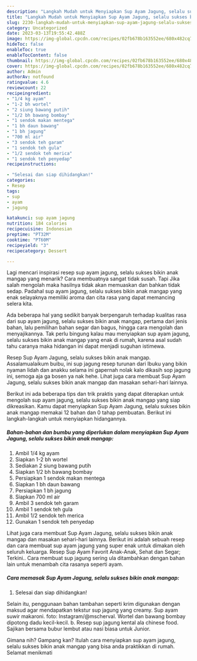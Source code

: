 ```yaml
---
description: "Langkah Mudah untuk Menyiapkan Sup Ayam Jagung, selalu sukses bikin anak mangap yang Lezat Sekali, Buat Buka Puasa Lezat"
title: "Langkah Mudah untuk Menyiapkan Sup Ayam Jagung, selalu sukses bikin anak mangap yang Lezat Sekali, Buat Buka Puasa Lezat"
slug: 2230-langkah-mudah-untuk-menyiapkan-sup-ayam-jagung-selalu-sukses-bikin-anak-mangap-yang-lezat-sekali-buat-buka-puasa-lezat
category: Uncategorized
date: 2023-03-13T19:55:42.488Z
image: https://img-global.cpcdn.com/recipes/02fb678b163552ee/680x482cq70/sup-ayam-jagung-selalu-sukses-bikin-anak-mangap-foto-resep-utama.jpg
hideToc: false
enableToc: true
enableTocContent: false
thumbnail: https://img-global.cpcdn.com/recipes/02fb678b163552ee/680x482cq70/sup-ayam-jagung-selalu-sukses-bikin-anak-mangap-foto-resep-utama.jpg
cover: https://img-global.cpcdn.com/recipes/02fb678b163552ee/680x482cq70/sup-ayam-jagung-selalu-sukses-bikin-anak-mangap-foto-resep-utama.jpg
author: Admin
authorAv: notfound
ratingvalue: 4.6
reviewcount: 22
recipeingredient:
- "1/4 kg ayam"
- "1-2 bh wortel"
- "2 siung bawang putih"
- "1/2 bh bawang bombay"
- "1 sendok makan mentega"
- "1 bh daun bawang"
- "1 bh jagung"
- "700 ml air"
- "3 sendok teh garam"
- "1 sendok teh gula"
- "1/2 sendok teh merica"
- "1 sendok teh penyedap"
recipeinstructions:

- "Selesai dan siap dihidangkan!"
categories:
- Resep
tags:
- sup
- ayam
- jagung

katakunci: sup ayam jagung 
nutrition: 184 calories
recipecuisine: Indonesian
preptime: "PT32M"
cooktime: "PT60M"
recipeyield: "3"
recipecategory: Dessert

---
```



Lagi mencari inspirasi resep sup ayam jagung, selalu sukses bikin anak mangap yang menarik? Cara membuatnya sangat tidak susah. Tapi Jika salah mengolah maka hasilnya tidak akan memuaskan dan bahkan tidak sedap. Padahal sup ayam jagung, selalu sukses bikin anak mangap yang enak selayaknya memiliki aroma dan cita rasa yang dapat memancing selera kita.


Ada beberapa hal yang sedikit banyak berpengaruh terhadap kualitas rasa dari sup ayam jagung, selalu sukses bikin anak mangap, pertama dari jenis bahan, lalu pemilihan bahan segar dan bagus, hingga cara mengolah dan menyajikannya. Tak perlu bingung kalau mau menyiapkan sup ayam jagung, selalu sukses bikin anak mangap yang enak di rumah, karena asal sudah tahu caranya maka hidangan ini dapat menjadi suguhan istimewa.

Resep Sup Ayam Jagung, selalu sukses bikin anak mangap. Assalamualaikum buibu, ini sup jagung resep turunan dari Ibuku yang bikin nyaman lidah dan anakku selama ini gapernah nolak kalo dikasih sop jagung ini, semoga aja ga bosen ya nak hehe. Lihat juga cara membuat Sup Ayam Jagung, selalu sukses bikin anak mangap dan masakan sehari-hari lainnya.


Berikut ini ada beberapa tips dan trik praktis yang dapat diterapkan untuk mengolah sup ayam jagung, selalu sukses bikin anak mangap yang siap dikreasikan. Kamu dapat menyiapkan Sup Ayam Jagung, selalu sukses bikin anak mangap memakai 12 bahan dan 0 tahap pembuatan. Berikut ini langkah-langkah untuk menyiapkan hidangannya.

<!--inarticleads1-->

##### Bahan-bahan dan bumbu yang diperlukan dalam menyiapkan Sup Ayam Jagung, selalu sukses bikin anak mangap:

1. Ambil 1/4 kg ayam
1. Siapkan 1-2 bh wortel
1. Sediakan 2 siung bawang putih
1. Siapkan 1/2 bh bawang bombay
1. Persiapkan 1 sendok makan mentega
1. Siapkan 1 bh daun bawang
1. Persiapkan 1 bh jagung
1. Siapkan 700 ml air
1. Ambil 3 sendok teh garam
1. Ambil 1 sendok teh gula
1. Ambil 1/2 sendok teh merica
1. Gunakan 1 sendok teh penyedap


Lihat juga cara membuat Sup Ayam Jagung, selalu sukses bikin anak mangap dan masakan sehari-hari lainnya. Berikut ini adalah sebuah resep dan cara membuat sup ayam jagung yang super enak untuk dimakan oleh seluruh keluarga. Resep Sup Ayam Favorit Anak-Anak, Sehat dan Segar; Terkini.. Cara membuat sup jagung sering ula ditambahkan dengan bahan lain untuk menambah cita rasanya seperti ayam. 

<!--inarticleads2-->

##### Cara memasak Sup Ayam Jagung, selalu sukses bikin anak mangap:


1. Selesai dan siap dihidangkan!

Selain itu, penggunaan bahan tambahan seperti krim digunakan dengan maksud agar mendapatkan tekstur sup jagung yang creamy. Sup ayam suwir makaroni. foto: Instagram/@mscherval. Wortel dan bawang bombay dipotong dadu kecil-kecil. b. Resep sup jagung kental ala chinese food. Sajikan bersama bubur lembut atau nasi biasa untuk Junior. 

Gimana nih? Gampang kan? Itulah cara menyiapkan sup ayam jagung, selalu sukses bikin anak mangap yang bisa anda praktikkan di rumah. Selamat menikmati
